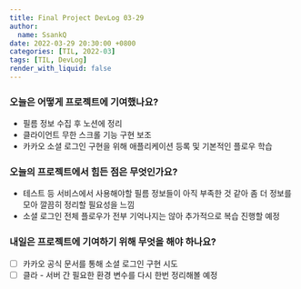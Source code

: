```yaml
---
title: Final Project DevLog 03-29
author:
  name: SsankQ
date: 2022-03-29 20:30:00 +0800
categories: [TIL, 2022-03]
tags: [TIL, DevLog]
render_with_liquid: false
---
```


### 오늘은 어떻게 프로젝트에 기여했나요?

- 필름 정보 수집 후 노션에 정리
- 클라이언트 무한 스크롤 기능 구현 보조
- 카카오 소셜 로그인 구현을 위해 애플리케이션 등록 및 기본적인 플로우 학습

### 오늘의 프로젝트에서 힘든 점은 무엇인가요?

- 테스트 등 서비스에서 사용해야할 필름 정보들이 아직 부족한 것 같아 좀 더 정보를 모아 깔끔히 정리할 필요성을 느낌
- 소셜 로그인 전체 플로우가 전부 기억나지는 않아 추가적으로 복습 진행할 예정
 
### 내일은 프로젝트에 기여하기 위해 무엇을 해야 하나요?

- [ ] 카카오 공식 문서를 통해 소셜 로그인 구현 시도
- [ ] 클라 - 서버 간 필요한 환경 변수를 다시 한번 정리해볼 예정

